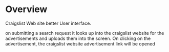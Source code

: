 # Overview
Craigslist Web site better User interface.

on submitting a search request it looks up into the craigslist website for the advertisements and uploads them into the screen. 
On clicking on the advertisement, the craigslist website advertisement link will be opened

